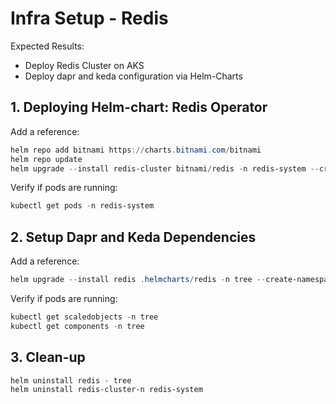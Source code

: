 # Infra Setup - Redis

Expected Results:

- Deploy Redis Cluster on AKS
- Deploy dapr and keda configuration via Helm-Charts

## 1. Deploying Helm-chart: Redis Operator

Add a reference:

```powershell
helm repo add bitnami https://charts.bitnami.com/bitnami
helm repo update
helm upgrade --install redis-cluster bitnami/redis -n redis-system --create-namespace
```

Verify if pods are running:

```powershell
kubectl get pods -n redis-system
```

## 2. Setup Dapr and Keda Dependencies

Add a reference:

```powershell
helm upgrade --install redis .helmcharts/redis -n tree --create-namespace
```

Verify if pods are running:

```powershell
kubectl get scaledobjects -n tree
kubectl get components -n tree
```

## 3. Clean-up

```powershell
helm uninstall redis - tree
helm uninstall redis-cluster-n redis-system
```

